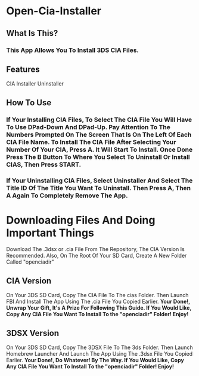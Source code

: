 # Open-Cia-Installer

## What Is This?
### This App Allows You To Install 3DS CIA Files.

## Features
CIA Installer
Uninstaller

## How To Use

### If Your Installing CIA Files, To Select The CIA File You Will Have To Use DPad-Down And DPad-Up. Pay Attention To The Numbers Prompted On The Screen That Is On The Left Of Each CIA File Name. To Install The CIA File After Selecting Your Number Of Your CIA, Press A. It Will Start To Install. Once Done Press The B Button To Where You Select To Uninstall Or Install CIAS, Then Press START.

### If Your Uninstalling CIA Files, Select Uninstaller And Select The Title ID Of The Title You Want To Uninstall. Then Press A, Then A Again To Completely Remove The App.

# Downloading Files And Doing Important Things

Download The .3dsx or .cia File From The Repository, The CIA Version Is Recommended.
Also, On The Root Of Your SD Card, Create A New Folder Called "openciadir"

## CIA Version
On Your 3DS SD Card, Copy The CIA File To The cias Folder.
Then Launch FBI And Install The App Using The .cia File You Copied Earlier.
**Your Done!, Unwrap Your Gift, It's A Prize For Following This Guide. If You Would Like, Copy Any CIA File You Want To Install To the "openciadir" Folder! Enjoy!**

## 3DSX Version
On Your 3DS SD Card, Copy The 3DSX File To The 3ds Folder.
Then Launch Homebrew Launcher And Launch The App Using The .3dsx File You Copied Earlier.
**Your Done!, Do Whatever! By The Way. If You Would Like, Copy Any CIA File You Want To Install To the "openciadir" Folder! Enjoy!**
